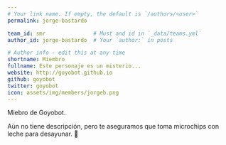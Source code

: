 ```yaml
---
# Your link name. If empty, the default is `/authors/<user>`
permalink: jorge-bastardo

team_id: smr               # Must and id in `_data/teams.yml`
author_id: jorge-bastardo  # Your `author:` in posts

# Author info - edit this at any time
shortname: Miembro
fullname: Este personaje es un misterio...
website: http://goyobot.github.io
github: goyobot
twitter: goyobot
icon: assets/img/members/jorgeb.png
---
```


Miebro de Goyobot.
  
Aún no tiene descripción, pero te aseguramos que toma microchips con leche para desayunar. 💪
